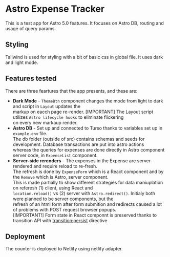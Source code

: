 # Astro Expense Tracker

This is a test app for Astro 5.0 features. It focuses on Astro DB, routing and usage of query params.

## Styling

Tailwind is used for styling with a bit of basic css in global file. It uses dark and light mode.

## Features tested

There are three feartures that the app presents, and these are:

- **Dark Mode** - `ThemeBtn` component changes the mode from light to dark and script in `Layout` updates the \
  markup on eacch page re-render. [IMPORTANT] The Layout script utilizes `Astro lifecycle hooks` to eliminate flickering \
  on every new markaup render.
- **Astro DB** - Set up and connected to Turso thanks to variables set up in `example.env` file. \
  The db folder (outside of src) contains schemas and seeds for development. Database transactions are put into astro actions \
  whereas the queries for expenses are done directly in Astro component server code, in `ExpenseList` component.
- **Server-side rerenders** - The expenses in the Expense are server-rendered and require reload to re-fresh. \
  The refresh is done by `ExpenseForm` which is a React component and by the `Remove` which is Astro, server component.\
  This is made partially to show different strategies for data maniuplation on referesh (1) client, using React and \
  `location.reload()` vs (2) server with `Astro.redirect()`. Initialy both were planned to be server components, but the\
  refresh of an html form after form submition and redirects caused a lot of problems with POST request browser popups. \
  [IMPORTANT!] Form state in React componnt is preserved thanks to transition API with [transition:persist](https://docs.astro.build/en/guides/view-transitions/#maintaining-state) directive

## Deployment

The counter is deployed to Netlify using netlify adapter.
